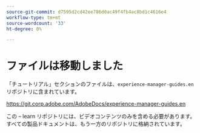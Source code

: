 ```yaml
---
source-git-commit: d7595d2cd42ee786d0ac49f4fb4ac8bd1c4616e4
workflow-type: tm+mt
source-wordcount: '33'
ht-degree: 0%

---
```

# ファイルは移動しました

「チュートリアル」セクションのファイルは、`experience-manager-guides.en` リポジトリに含まれています。

<https://git.corp.adobe.com/AdobeDocs/experience-manager-guides.en>

この – learn リポジトリには、ビデオコンテンツのみを含める必要があります。 すべての製品ドキュメントは、もう一方のリポジトリに格納されています。
